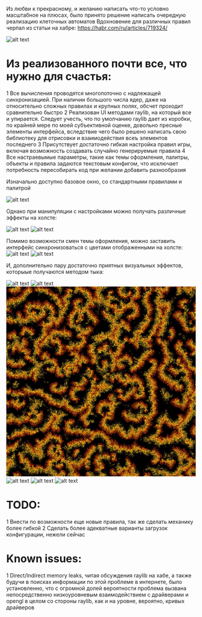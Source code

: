 Из любви к прекрасному, и желанию написать что-то условно масштабное на плюсах, было принято решение написать очередную реализацию клеточных автоматов
Вдохновение для различных правил черпал из статьи на хабре: https://habr.com/ru/articles/719324/

![alt text](https://github.com/GlebVas1/RaylibUI_ConwayCPP/blob/devel/images/4.png)

# Из реализованного почти все, что нужно для счастья:
  1 Все вычисления проводятся многопоточно с надлежащей синхронизацией. При наличии большого числа ядер, даже на относительно сложных правилах и крупных полях, обсчет проходит сравнительно быстро
  2 Реализован UI методами raylib, на который все и упирается. Следует учесть, что по умолчанию raylib дает из коробки, по крайней мере по моей субъективной оценке, довольно пресные элементы интерфейса, вследствие чего было решено написать свою библиотеку для отрисовки и взаимодействия всеъ элементов последнего
  3 Присутствует достаточно гибкая настройка правил игры, включая возможность создавать случайно генерируемые правила
  4 Все настраевымые параметры, такие как темы оформления, палитры, объекты и правила задаются текстовым конфигом, что исключает потребность пересобирать код при желании добавить разнообразия

Изначально доступно базовое окно, со стандартными правилами и палитрой

![alt text](https://github.com/GlebVas1/RaylibUI_ConwayCPP/blob/devel/images/1.png)

Однако при манипуляции с настройками можно получать различные эффекты на холсте:
 
![alt text](https://github.com/GlebVas1/RaylibUI_ConwayCPP/blob/devel/images/2.png)
![alt text](https://github.com/GlebVas1/RaylibUI_ConwayCPP/blob/devel/images/6.png)


Помимо возможности смен темы оформления, можно заставить интерфейс синхронизоваться с цветами отображенными на холсте:
![alt text](https://github.com/GlebVas1/RaylibUI_ConwayCPP/blob/devel/images/6.png)
![alt text](https://github.com/GlebVas1/RaylibUI_ConwayCPP/blob/devel/images/5.png)

И, дополнительно пару достаточно приятных визуальных эффектов, которыые получаются методом тыка:

![alt text](https://github.com/GlebVas1/RaylibUI_ConwayCPP/blob/devel/images/e1.png)
![alt text](https://github.com/GlebVas1/RaylibUI_ConwayCPP/blob/devel/images/e2.png)
![alt text](https://github.com/GlebVas1/RaylibUI_ConwayCPP/blob/devel/images/e3.png)
![alt text](https://github.com/GlebVas1/RaylibUI_ConwayCPP/blob/devel/images/e4.png)
![alt text](https://github.com/GlebVas1/RaylibUI_ConwayCPP/blob/devel/images/e5.png)
![alt text](https://github.com/GlebVas1/RaylibUI_ConwayCPP/blob/devel/images/e6.png)

# TODO:
  1 Внести по возможности еще новые правила, так же сделать механику более гибкой
  2 Сделать более адекватные варианты загрузок конфигурации, нежели сейчас

# Known issues:
  1 Direct/Indirect memory leaks, читая обсуждения raylib на хабе, а также будучи в поисках информации по этой проблеме в интернете, было установленно, что с огромной долей вероятности проблема вызвана непосредственно низкоуровневым взаимодействием с драйверами и opengl в целом со стороны raylib, как и на уровне, вероятно, кривых драйверов
